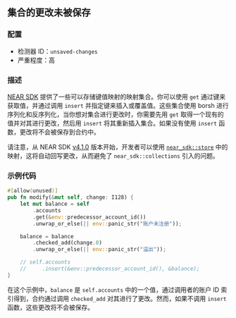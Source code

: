 
## 集合的更改未被保存

### 配置

* 检测器 ID：`unsaved-changes`
* 严重程度：高

### 描述

[NEAR SDK](https://crates.io/crates/near-sdk) 提供了一些可以存储键值映射的映射集合。你可以使用 `get` 通过键来获取值，并通过调用 `insert` 并指定键来插入或覆盖值。这些集合使用 borsh 进行序列化和反序列化，当你想对集合进行更改时，你需要先用 `get` 取得一个现有的值并对其进行更改，然后用 `insert` 将其重新插入集合。如果没有使用 `insert` 函数，更改将不会被保存到合约中。

请注意，从 NEAR SDK [v4.1.0](https://docs.rs/near-sdk/4.1.0/near_sdk/index.html) 版本开始，开发者可以使用 [`near_sdk::store`](https://docs.rs/near-sdk/4.1.0/near_sdk/store/index.html) 中的映射，这将自动回写更改，从而避免了 `near_sdk::collections` 引入的问题。

### 示例代码

```rust
#[allow(unused)]
pub fn modify(&mut self, change: I128) {
    let mut balance = self
        .accounts
        .get(&env::predecessor_account_id())
        .unwrap_or_else(|| env::panic_str("账户未注册"));

    balance = balance
        .checked_add(change.0)
        .unwrap_or_else(|| env::panic_str("溢出"));

    // self.accounts
    //     .insert(&env::predecessor_account_id(), &balance);
}
```

在这个示例中，`balance` 是 `self.accounts` 中的一个值，通过调用者的账户 ID 索引得到，合约通过调用 `checked_add` 对其进行了更改。然而，如果不调用 `insert` 函数，这些更改将不会被保存。
